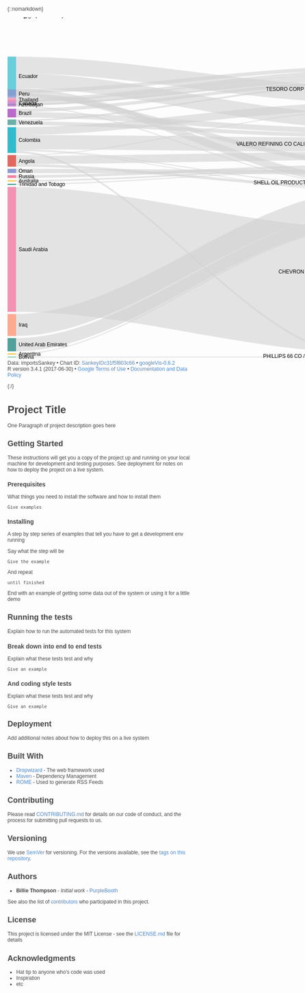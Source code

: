 {::nomarkdown}

<!-- HTML CODE-->

<!DOCTYPE html PUBLIC "-//W3C//DTD XHTML 1.0 Strict//EN" "http://www.w3.org/TR/xhtml1/DTD/xhtml1-strict.dtd">
<!-- saved from url=(0065)http://127.0.0.1:19229/custom/googleVis/SankeyIDc31f5f803c66.html -->
<html xmlns="http://www.w3.org/1999/xhtml"><head><meta http-equiv="Content-Type" content="text/html; charset=UTF-8">
<title>SankeyIDc31f5f803c66</title>

<style type="text/css">
body {
  color: #444444;
  font-family: Arial,Helvetica,sans-serif;
  font-size: 75%;
  }
  a {
  color: #4D87C7;
  text-decoration: none;
}
</style>
<style id="style-1-cropbar-clipper">/* Copyright 2014 Evernote Corporation. All rights reserved. */
.en-markup-crop-options {
    top: 18px !important;
    left: 50% !important;
    margin-left: -100px !important;
    width: 200px !important;
    border: 2px rgba(255,255,255,.38) solid !important;
    border-radius: 4px !important;
}

.en-markup-crop-options div div:first-of-type {
    margin-left: 0px !important;
}
</style><script type="text/javascript" src="./sankey_bay_area_oil_imports-2008_files/saved_resource"></script><link type="text/css" href="./sankey_bay_area_oil_imports-2008_files/ui+en.css" rel="stylesheet"><script type="text/javascript" src="./sankey_bay_area_oil_imports-2008_files/d3,d3sankey,format+en,default+en,ui+en,sankey+en.I.js"></script><link href="./sankey_bay_area_oil_imports-2008_files/tooltip.css" rel="stylesheet" type="text/css"></head>
<body>
 <!-- Sankey generated in R 3.4.1 by googleVis 0.6.2 package -->
<!-- Wed Oct 11 12:05:30 2017 -->


<!-- jsHeader -->
<script type="text/javascript">
 
// jsData 
function gvisDataSankeyIDc31f5f803c66 () {
var data = new google.visualization.DataTable();
var datajson =
[
 [
"Algeria",
"PHILLIPS 66 CO / SAN FRANCISCO / CA",
0
],
[
"Algeria",
"TESORO CORP / GOLDEN EAGLE / CA",
0
],
[
"Angola",
"PHILLIPS 66 CO / SAN FRANCISCO / CA",
0
],
[
"Angola",
"SHELL OIL PRODUCTS US / MARTINEZ / CA",
945
],
[
"Angola",
"TESORO CORP / GOLDEN EAGLE / CA",
300
],
[
"Angola",
"VALERO REFINING CO CALIFORNIA / BENICIA / CA",
2975
],
[
"Argentina",
"CHEVRON USA / RICHMOND / CA",
378
],
[
"Argentina",
"PHILLIPS 66 CO / SAN FRANCISCO / CA",
0
],
[
"Argentina",
"SHELL OIL PRODUCTS US / MARTINEZ / CA",
0
],
[
"Argentina",
"VALERO REFINING CO CALIFORNIA / BENICIA / CA",
0
],
[
"Australia",
"PHILLIPS 66 CO / SAN FRANCISCO / CA",
0
],
[
"Australia",
"SHELL OIL PRODUCTS US / MARTINEZ / CA",
0
],
[
"Australia",
"TESORO CORP / GOLDEN EAGLE / CA",
0
],
[
"Australia",
"VALERO REFINING CO CALIFORNIA / BENICIA / CA",
585
],
[
"Azerbaijan",
"TESORO CORP / GOLDEN EAGLE / CA",
530
],
[
"Belize",
"SHELL OIL PRODUCTS US / MARTINEZ / CA",
0
],
[
"Bolivia",
"PHILLIPS 66 CO / SAN FRANCISCO / CA",
300
],
[
"Brazil",
"CHEVRON USA / RICHMOND / CA",
0
],
[
"Brazil",
"PHILLIPS 66 CO / SAN FRANCISCO / CA",
0
],
[
"Brazil",
"SHELL OIL PRODUCTS US / MARTINEZ / CA",
0
],
[
"Brazil",
"TESORO CORP / GOLDEN EAGLE / CA",
1176
],
[
"Brazil",
"VALERO REFINING CO CALIFORNIA / BENICIA / CA",
1977
],
[
"Cameroon",
"SHELL OIL PRODUCTS US / MARTINEZ / CA",
0
],
[
"Canada",
"CHEVRON USA / RICHMOND / CA",
0
],
[
"Canada",
"PHILLIPS 66 CO / SAN FRANCISCO / CA",
0
],
[
"Canada",
"SHELL OIL PRODUCTS US / MARTINEZ / CA",
349
],
[
"Canada",
"TESORO CORP / GOLDEN EAGLE / CA",
2030
],
[
"Canada",
"VALERO REFINING CO CALIFORNIA / BENICIA / CA",
0
],
[
"Colombia",
"CHEVRON USA / RICHMOND / CA",
265
],
[
"Colombia",
"PHILLIPS 66 CO / SAN FRANCISCO / CA",
700
],
[
"Colombia",
"SHELL OIL PRODUCTS US / MARTINEZ / CA",
350
],
[
"Colombia",
"TESORO CORP / GOLDEN EAGLE / CA",
2860
],
[
"Colombia",
"VALERO REFINING CO CALIFORNIA / BENICIA / CA",
5223
],
[
"Congo (Brazzaville)",
"TESORO CORP / GOLDEN EAGLE / CA",
0
],
[
"Ecuador",
"CHEVRON USA / RICHMOND / CA",
0
],
[
"Ecuador",
"PHILLIPS 66 CO / SAN FRANCISCO / CA",
0
],
[
"Ecuador",
"SHELL OIL PRODUCTS US / MARTINEZ / CA",
2766
],
[
"Ecuador",
"TESORO CORP / GOLDEN EAGLE / CA",
6120
],
[
"Ecuador",
"VALERO REFINING CO CALIFORNIA / BENICIA / CA",
5444
],
[
"Equatorial Guinea",
"SHELL OIL PRODUCTS US / MARTINEZ / CA",
0
],
[
"Equatorial Guinea",
"TESORO CORP / GOLDEN EAGLE / CA",
0
],
[
"Indonesia",
"CHEVRON USA / RICHMOND / CA",
0
],
[
"Iraq",
"CHEVRON USA / RICHMOND / CA",
8009
],
[
"Iraq",
"PHILLIPS 66 CO / SAN FRANCISCO / CA",
0
],
[
"Iraq",
"TESORO CORP / GOLDEN EAGLE / CA",
0
],
[
"Iraq",
"VALERO REFINING CO CALIFORNIA / BENICIA / CA",
0
],
[
"Kuwait",
"CHEVRON USA / RICHMOND / CA",
0
],
[
"Kuwait",
"PHILLIPS 66 CO / SAN FRANCISCO / CA",
0
],
[
"Kuwait",
"VALERO REFINING CO CALIFORNIA / BENICIA / CA",
0
],
[
"Libya",
"TESORO CORP / GOLDEN EAGLE / CA",
0
],
[
"Mexico",
"CHEVRON USA / RICHMOND / CA",
0
],
[
"Mexico",
"SHELL OIL PRODUCTS US / MARTINEZ / CA",
0
],
[
"Mexico",
"TESORO CORP / GOLDEN EAGLE / CA",
0
],
[
"Mexico",
"VALERO REFINING CO CALIFORNIA / BENICIA / CA",
0
],
[
"Netherlands",
"SHELL OIL PRODUCTS US / MARTINEZ / CA",
0
],
[
"Oman",
"CHEVRON USA / RICHMOND / CA",
0
],
[
"Oman",
"TESORO CORP / GOLDEN EAGLE / CA",
0
],
[
"Oman",
"VALERO REFINING CO CALIFORNIA / BENICIA / CA",
1552
],
[
"Peru",
"CHEVRON USA / RICHMOND / CA",
0
],
[
"Peru",
"PHILLIPS 66 CO / SAN FRANCISCO / CA",
0
],
[
"Peru",
"SHELL OIL PRODUCTS US / MARTINEZ / CA",
0
],
[
"Peru",
"TESORO CORP / GOLDEN EAGLE / CA",
1370
],
[
"Peru",
"VALERO REFINING CO CALIFORNIA / BENICIA / CA",
1747
],
[
"Russia",
"CHEVRON USA / RICHMOND / CA",
0
],
[
"Russia",
"PHILLIPS 66 CO / SAN FRANCISCO / CA",
0
],
[
"Russia",
"TESORO CORP / GOLDEN EAGLE / CA",
0
],
[
"Russia",
"VALERO REFINING CO CALIFORNIA / BENICIA / CA",
993
],
[
"Saudi Arabia",
"CHEVRON USA / RICHMOND / CA",
45561
],
[
"Saudi Arabia",
"PHILLIPS 66 CO / SAN FRANCISCO / CA",
0
],
[
"Saudi Arabia",
"TESORO CORP / GOLDEN EAGLE / CA",
0
],
[
"Saudi Arabia",
"VALERO REFINING CO CALIFORNIA / BENICIA / CA",
0
],
[
"Thailand",
"TESORO CORP / GOLDEN EAGLE / CA",
1332
],
[
"Trinidad and Tobago",
"VALERO REFINING CO CALIFORNIA / BENICIA / CA",
359
],
[
"United Arab Emirates",
"CHEVRON USA / RICHMOND / CA",
4819
],
[
"Venezuela",
"SHELL OIL PRODUCTS US / MARTINEZ / CA",
0
],
[
"Venezuela",
"TESORO CORP / GOLDEN EAGLE / CA",
640
],
[
"Venezuela",
"VALERO REFINING CO CALIFORNIA / BENICIA / CA",
1366
] 
];
data.addColumn('string','origin_var');
data.addColumn('string','destination_var');
data.addColumn('number','BARRELS');
data.addRows(datajson);
return(data);
}
 
// jsDrawChart
function drawChartSankeyIDc31f5f803c66() {
var data = gvisDataSankeyIDc31f5f803c66();
var options = {};
options["width"] = 850;
options["height"] = 800;
options["sankey"] = {
          link:{color:{fill: 'lightgray', fillOpacity: 0.7}},
          node:{nodePadding: 5, label:{fontSize: 12}, interactivity: true, width: 20},
        };


    var chart = new google.visualization.Sankey(
    document.getElementById('SankeyIDc31f5f803c66')
    );
    chart.draw(data,options);
    

}
  
 
// jsDisplayChart
(function() {
var pkgs = window.__gvisPackages = window.__gvisPackages || [];
var callbacks = window.__gvisCallbacks = window.__gvisCallbacks || [];
var chartid = "sankey";
  
// Manually see if chartid is in pkgs (not all browsers support Array.indexOf)
var i, newPackage = true;
for (i = 0; newPackage && i < pkgs.length; i++) {
if (pkgs[i] === chartid)
newPackage = false;
}
if (newPackage)
  pkgs.push(chartid);
  
// Add the drawChart function to the global list of callbacks
callbacks.push(drawChartSankeyIDc31f5f803c66);
})();
function displayChartSankeyIDc31f5f803c66() {
  var pkgs = window.__gvisPackages = window.__gvisPackages || [];
  var callbacks = window.__gvisCallbacks = window.__gvisCallbacks || [];
  window.clearTimeout(window.__gvisLoad);
  // The timeout is set to 100 because otherwise the container div we are
  // targeting might not be part of the document yet
  window.__gvisLoad = setTimeout(function() {
  var pkgCount = pkgs.length;
  google.load("visualization", "1", { packages:pkgs, callback: function() {
  if (pkgCount != pkgs.length) {
  // Race condition where another setTimeout call snuck in after us; if
  // that call added a package, we must not shift its callback
  return;
}
while (callbacks.length > 0)
callbacks.shift()();
} });
}, 100);
}
 
// jsFooter
</script>
 
<!-- jsChart -->  
<script type="text/javascript" src="./sankey_bay_area_oil_imports-2008_files/jsapi"></script>
 
<!-- divChart -->
  
<div id="SankeyIDc31f5f803c66" style="width: 850; height: 800;"><div style="position: relative;"><div dir="ltr" style="position: relative; width: 850px; height: 800px;"><div aria-label="A chart." style="position: absolute; left: 0px; top: 0px; width: 100%; height: 100%;"><svg width="850" height="800" aria-label="A chart." style="overflow: hidden;"><defs id="defs"></defs><g><path d="M20,NaNC290,NaN,560,787.6032459401481,830,787.6032459401481L830,787.6032459401481C560,787.6032459401481,290,NaN,20,NaNZ" stroke="none" stroke-width="0" fill-opacity="0.6" fill="#d3d3d3"></path><path d="M20,NaNC290,NaN,560,115.00000000000003,830,115.00000000000003L830,115.00000000000003C560,115.00000000000003,290,NaN,20,NaNZ" stroke="none" stroke-width="0" fill-opacity="0.6" fill="#d3d3d3"></path><path d="M20,348.8446530319062C290,348.8446530319062,560,792.0809737820445,830,792.0809737820445L830,792.0809737820445C560,792.0809737820445,290,348.8446530319062,20,348.8446530319062Z" stroke="none" stroke-width="0" fill-opacity="0.6" fill="#d3d3d3"></path><path d="M20,342.7997204453462C290,342.7997204453462,560,393.9451276924122,830,393.9451276924122L830,399.99006027897224C560,399.99006027897224,290,348.84465303190626,20,348.84465303190626Z" stroke="none" stroke-width="0" fill-opacity="0.6" fill="#d3d3d3"></path><path d="M20,321.8503508993313C290,321.8503508993313,560,217.71907669310144,830,217.71907669310144L830,219.63810291105702C560,219.63810291105702,290,323.76937711728687,20,323.76937711728687Z" stroke="none" stroke-width="0" fill-opacity="0.6" fill="#d3d3d3"></path><path d="M20,323.76937711728687C290,323.76937711728687,560,314.25662728958173,830,314.25662728958173L830,333.28697061764103C560,333.28697061764103,290,342.79972044534617,20,342.79972044534617Z" stroke="none" stroke-width="0" fill-opacity="0.6" fill="#d3d3d3"></path><path d="M20,784.6630007474205C290,784.6630007474205,560,488.74276118461285,830,488.74276118461285L830,491.1607342192369C560,491.1607342192369,290,787.0809737820445,20,787.0809737820445Z" stroke="none" stroke-width="0" fill-opacity="0.6" fill="#d3d3d3"></path><path d="M20,787.0809737820445C290,787.0809737820445,560,792.0809737820445,830,792.0809737820445L830,792.0809737820445C560,792.0809737820445,290,787.0809737820445,20,787.0809737820445Z" stroke="none" stroke-width="0" fill-opacity="0.6" fill="#d3d3d3"></path><path d="M20,784.6630007474205C290,784.6630007474205,560,399.99006027897224,830,399.99006027897224L830,399.99006027897224C560,399.99006027897224,290,784.6630007474205,20,784.6630007474205Z" stroke="none" stroke-width="0" fill-opacity="0.6" fill="#d3d3d3"></path><path d="M20,784.6630007474205C290,784.6630007474205,560,356.8526125741354,830,356.8526125741354L830,356.8526125741354C560,356.8526125741354,290,784.6630007474205,20,784.6630007474205Z" stroke="none" stroke-width="0" fill-opacity="0.6" fill="#d3d3d3"></path><path d="M20,383.8664932392426C290,383.8664932392426,560,792.0809737820445,830,792.0809737820445L830,792.0809737820445C560,792.0809737820445,290,383.8664932392426,20,383.8664932392426Z" stroke="none" stroke-width="0" fill-opacity="0.6" fill="#d3d3d3"></path><path d="M20,383.8664932392426C290,383.8664932392426,560,399.99006027897224,830,399.99006027897224L830,399.99006027897224C560,399.99006027897224,290,383.8664932392426,20,383.8664932392426Z" stroke="none" stroke-width="0" fill-opacity="0.6" fill="#d3d3d3"></path><path d="M20,380.12439211422924C290,380.12439211422924,560,219.638102911057,830,219.638102911057L830,219.638102911057C560,219.638102911057,290,380.12439211422924,20,380.12439211422924Z" stroke="none" stroke-width="0" fill-opacity="0.6" fill="#d3d3d3"></path><path d="M20,380.12439211422924C290,380.12439211422924,560,350.81407674163523,830,350.81407674163523L830,354.55617786664857C560,354.55617786664857,290,383.8664932392426,20,383.8664932392426Z" stroke="none" stroke-width="0" fill-opacity="0.6" fill="#d3d3d3"></path><path d="M20,202.31459605323204C290,202.31459605323204,560,145.2694402112191,830,145.2694402112191L830,148.6597198629406C560,148.6597198629406,290,205.70487570495354,20,205.70487570495354Z" stroke="none" stroke-width="0" fill-opacity="0.6" fill="#d3d3d3"></path><path d="M20,NaNC290,NaN,560,399.99006027897224,830,399.99006027897224L830,399.99006027897224C560,399.99006027897224,290,NaN,20,NaNZ" stroke="none" stroke-width="0" fill-opacity="0.6" fill="#d3d3d3"></path><path d="M20,792.0809737820445C290,792.0809737820445,560,792.0809737820445,830,792.0809737820445L830,794C560,794,290,794,20,794Z" stroke="none" stroke-width="0" fill-opacity="0.6" fill="#d3d3d3"></path><path d="M20,233.90176760078052C290,233.90176760078052,560,404.99006027897224,830,404.99006027897224L830,404.99006027897224C560,404.99006027897224,290,233.90176760078052,20,233.90176760078052Z" stroke="none" stroke-width="0" fill-opacity="0.6" fill="#d3d3d3"></path><path d="M20,233.90176760078052C290,233.90176760078052,560,787.6032459401481,830,787.6032459401481L830,787.6032459401481C560,787.6032459401481,290,233.90176760078052,20,233.90176760078052Z" stroke="none" stroke-width="0" fill-opacity="0.6" fill="#d3d3d3"></path><path d="M20,233.90176760078052C290,233.90176760078052,560,391.7062637714641,830,391.7062637714641L830,391.7062637714641C560,391.7062637714641,290,233.90176760078052,20,233.90176760078052Z" stroke="none" stroke-width="0" fill-opacity="0.6" fill="#d3d3d3"></path><path d="M20,213.73280205006756C290,213.73280205006756,560,148.6597198629406,830,148.6597198629406L830,156.1823026373264C560,156.1823026373264,290,221.25538482445336,20,221.25538482445336Z" stroke="none" stroke-width="0" fill-opacity="0.6" fill="#d3d3d3"></path><path d="M20,221.25538482445336C290,221.25538482445336,560,259.4620320128906,830,259.4620320128906L830,272.1084147892177C560,272.1084147892177,290,233.90176760078052,20,233.90176760078052Z" stroke="none" stroke-width="0" fill-opacity="0.6" fill="#d3d3d3"></path><path d="M20,NaNC290,NaN,560,399.99006027897224,830,399.99006027897224L830,399.99006027897224C560,399.99006027897224,290,NaN,20,NaNZ" stroke="none" stroke-width="0" fill-opacity="0.6" fill="#d3d3d3"></path><path d="M20,208.73280205006756C290,208.73280205006756,560,404.99006027897224,830,404.99006027897224L830,404.99006027897224C560,404.99006027897224,290,208.73280205006756,20,208.73280205006756Z" stroke="none" stroke-width="0" fill-opacity="0.6" fill="#d3d3d3"></path><path d="M20,208.73280205006756C290,208.73280205006756,560,787.6032459401481,830,787.6032459401481L830,787.6032459401481C560,787.6032459401481,290,208.73280205006756,20,208.73280205006756Z" stroke="none" stroke-width="0" fill-opacity="0.6" fill="#d3d3d3"></path><path d="M20,206.50033488317925C290,206.50033488317925,560,389.47379660457574,830,389.47379660457574L830,391.706263771464C560,391.706263771464,290,208.73280205006756,20,208.73280205006756Z" stroke="none" stroke-width="0" fill-opacity="0.6" fill="#d3d3d3"></path><path d="M20,193.51492414167996C290,193.51492414167996,560,132.2840294697198,830,132.2840294697198L830,145.2694402112191C560,145.2694402112191,290,206.50033488317925,20,206.50033488317925Z" stroke="none" stroke-width="0" fill-opacity="0.6" fill="#d3d3d3"></path><path d="M20,206.50033488317925C290,206.50033488317925,560,259.4620320128906,830,259.4620320128906L830,259.4620320128906C560,259.4620320128906,290,206.50033488317925,20,206.50033488317925Z" stroke="none" stroke-width="0" fill-opacity="0.6" fill="#d3d3d3"></path><path d="M20,310.6774832315743C290,310.6774832315743,560,404.99006027897224,830,404.99006027897224L830,406.685200104833C560,406.685200104833,290,312.372623057435,20,312.372623057435Z" stroke="none" stroke-width="0" fill-opacity="0.6" fill="#d3d3d3"></path><path d="M20,312.372623057435C290,312.372623057435,560,787.6032459401481,830,787.6032459401481L830,792.0809737820445C560,792.0809737820445,290,316.8503508993313,20,316.8503508993313Z" stroke="none" stroke-width="0" fill-opacity="0.6" fill="#d3d3d3"></path><path d="M20,308.4386193106261C290,308.4386193106261,560,391.7062637714641,830,391.7062637714641L830,393.94512769241226C560,393.94512769241226,290,310.6774832315743,20,310.6774832315743Z" stroke="none" stroke-width="0" fill-opacity="0.6" fill="#d3d3d3"></path><path d="M20,256.7336562448434C290,256.7336562448434,560,199.42436008192507,830,199.42436008192507L830,217.71907669310144C560,217.71907669310144,290,275.02837285601976,20,275.02837285601976Z" stroke="none" stroke-width="0" fill-opacity="0.6" fill="#d3d3d3"></path><path d="M20,275.02837285601976C290,275.02837285601976,560,280.84638083497543,830,280.84638083497543L830,314.2566272895818C560,314.2566272895818,290,308.4386193106261,20,308.4386193106261Z" stroke="none" stroke-width="0" fill-opacity="0.6" fill="#d3d3d3"></path><path d="M20,NaNC290,NaN,560,156.1823026373264,830,156.1823026373264L830,156.1823026373264C560,156.1823026373264,290,NaN,20,NaNZ" stroke="none" stroke-width="0" fill-opacity="0.6" fill="#d3d3d3"></path><path d="M20,183.79411964550934C290,183.79411964550934,560,404.99006027897224,830,404.99006027897224L830,404.99006027897224C560,404.99006027897224,290,183.79411964550934,20,183.79411964550934Z" stroke="none" stroke-width="0" fill-opacity="0.6" fill="#d3d3d3"></path><path d="M20,183.79411964550934C290,183.79411964550934,560,787.6032459401481,830,787.6032459401481L830,787.6032459401481C560,787.6032459401481,290,183.79411964550934,20,183.79411964550934Z" stroke="none" stroke-width="0" fill-opacity="0.6" fill="#d3d3d3"></path><path d="M20,166.10069791595905C290,166.10069791595905,560,371.7803748750255,830,371.7803748750255L830,389.47379660457574C560,389.47379660457574,290,183.79411964550934,20,183.79411964550934Z" stroke="none" stroke-width="0" fill-opacity="0.6" fill="#d3d3d3"></path><path d="M20,92.12863396783197C290,92.12863396783197,560,160.27622523563159,830,160.27622523563159L830,199.42436008192504C560,199.42436008192504,290,131.27676881412543,20,131.27676881412543Z" stroke="none" stroke-width="0" fill-opacity="0.6" fill="#d3d3d3"></path><path d="M20,131.27676881412543C290,131.27676881412543,560,224.638102911057,830,224.638102911057L830,259.4620320128906C560,259.4620320128906,290,166.10069791595905,20,166.10069791595905Z" stroke="none" stroke-width="0" fill-opacity="0.6" fill="#d3d3d3"></path><path d="M20,NaNC290,NaN,560,399.99006027897224,830,399.99006027897224L830,399.99006027897224C560,399.99006027897224,290,NaN,20,NaNZ" stroke="none" stroke-width="0" fill-opacity="0.6" fill="#d3d3d3"></path><path d="M20,NaNC290,NaN,560,115.00000000000003,830,115.00000000000003L830,115.00000000000003C560,115.00000000000003,290,NaN,20,NaNZ" stroke="none" stroke-width="0" fill-opacity="0.6" fill="#d3d3d3"></path><path d="M20,NaNC290,NaN,560,488.74276118461285,830,488.74276118461285L830,488.74276118461285C560,488.74276118461285,290,NaN,20,NaNZ" stroke="none" stroke-width="0" fill-opacity="0.6" fill="#d3d3d3"></path><path d="M20,692.6054396676407C290,692.6054396676407,560,406.685200104833,830,406.685200104833L830,457.91680337018664C560,457.91680337018664,290,743.8370429329943,20,743.8370429329943Z" stroke="none" stroke-width="0" fill-opacity="0.6" fill="#d3d3d3"></path><path d="M20,743.8370429329943C290,743.8370429329943,560,792.0809737820445,830,792.0809737820445L830,792.0809737820445C560,792.0809737820445,290,743.8370429329943,20,743.8370429329943Z" stroke="none" stroke-width="0" fill-opacity="0.6" fill="#d3d3d3"></path><path d="M20,692.6054396676407C290,692.6054396676407,560,219.638102911057,830,219.638102911057L830,219.638102911057C560,219.638102911057,290,692.6054396676407,20,692.6054396676407Z" stroke="none" stroke-width="0" fill-opacity="0.6" fill="#d3d3d3"></path><path d="M20,692.6054396676407C290,692.6054396676407,560,356.8526125741354,830,356.8526125741354L830,356.8526125741354C560,356.8526125741354,290,692.6054396676407,20,692.6054396676407Z" stroke="none" stroke-width="0" fill-opacity="0.6" fill="#d3d3d3"></path><path d="M20,NaNC290,NaN,560,404.99006027897224,830,404.99006027897224L830,404.99006027897224C560,404.99006027897224,290,NaN,20,NaNZ" stroke="none" stroke-width="0" fill-opacity="0.6" fill="#d3d3d3"></path><path d="M20,NaNC290,NaN,560,792.0809737820445,830,792.0809737820445L830,792.0809737820445C560,792.0809737820445,290,NaN,20,NaNZ" stroke="none" stroke-width="0" fill-opacity="0.6" fill="#d3d3d3"></path><path d="M20,NaNC290,NaN,560,259.4620320128906,830,259.4620320128906L830,259.4620320128906C560,259.4620320128906,290,NaN,20,NaNZ" stroke="none" stroke-width="0" fill-opacity="0.6" fill="#d3d3d3"></path><path d="M20,NaNC290,NaN,560,199.42436008192507,830,199.42436008192507L830,199.42436008192507C560,199.42436008192507,290,NaN,20,NaNZ" stroke="none" stroke-width="0" fill-opacity="0.6" fill="#d3d3d3"></path><path d="M20,NaNC290,NaN,560,488.74276118461285,830,488.74276118461285L830,488.74276118461285C560,488.74276118461285,290,NaN,20,NaNZ" stroke="none" stroke-width="0" fill-opacity="0.6" fill="#d3d3d3"></path><path d="M20,NaNC290,NaN,560,399.99006027897224,830,399.99006027897224L830,399.99006027897224C560,399.99006027897224,290,NaN,20,NaNZ" stroke="none" stroke-width="0" fill-opacity="0.6" fill="#d3d3d3"></path><path d="M20,NaNC290,NaN,560,219.638102911057,830,219.638102911057L830,219.638102911057C560,219.638102911057,290,NaN,20,NaNZ" stroke="none" stroke-width="0" fill-opacity="0.6" fill="#d3d3d3"></path><path d="M20,NaNC290,NaN,560,333.2869706176411,830,333.2869706176411L830,333.2869706176411C560,333.2869706176411,290,NaN,20,NaNZ" stroke="none" stroke-width="0" fill-opacity="0.6" fill="#d3d3d3"></path><path d="M20,NaNC290,NaN,560,399.99006027897224,830,399.99006027897224L830,399.99006027897224C560,399.99006027897224,290,NaN,20,NaNZ" stroke="none" stroke-width="0" fill-opacity="0.6" fill="#d3d3d3"></path><path d="M20,363.7724153327963C290,363.7724153327963,560,406.685200104833,830,406.685200104833L830,406.685200104833C560,406.685200104833,290,363.7724153327963,20,363.7724153327963Z" stroke="none" stroke-width="0" fill-opacity="0.6" fill="#d3d3d3"></path><path d="M20,353.8446530319062C290,353.8446530319062,560,219.638102911057,830,219.638102911057L830,219.638102911057C560,219.638102911057,290,353.8446530319062,20,353.8446530319062Z" stroke="none" stroke-width="0" fill-opacity="0.6" fill="#d3d3d3"></path><path d="M20,353.8446530319062C290,353.8446530319062,560,356.8526125741354,830,356.8526125741354L830,366.7803748750255C560,366.7803748750255,290,363.7724153327963,20,363.7724153327963Z" stroke="none" stroke-width="0" fill-opacity="0.6" fill="#d3d3d3"></path><path d="M20,188.51492414167996C290,188.51492414167996,560,406.685200104833,830,406.685200104833L830,406.685200104833C560,406.685200104833,290,188.51492414167996,20,188.51492414167996Z" stroke="none" stroke-width="0" fill-opacity="0.6" fill="#d3d3d3"></path><path d="M20,188.51492414167996C290,188.51492414167996,560,787.6032459401481,830,787.6032459401481L830,787.6032459401481C560,787.6032459401481,290,188.51492414167996,20,188.51492414167996Z" stroke="none" stroke-width="0" fill-opacity="0.6" fill="#d3d3d3"></path><path d="M20,188.51492414167996C290,188.51492414167996,560,389.47379660457574,830,389.47379660457574L830,389.47379660457574C560,389.47379660457574,290,188.51492414167996,20,188.51492414167996Z" stroke="none" stroke-width="0" fill-opacity="0.6" fill="#d3d3d3"></path><path d="M20,168.57624173712168C290,168.57624173712168,560,115.00000000000003,830,115.00000000000003L830,123.7635530619971C560,123.7635530619971,290,177.33979479911875,20,177.33979479911875Z" stroke="none" stroke-width="0" fill-opacity="0.6" fill="#d3d3d3"></path><path d="M20,177.33979479911875C290,177.33979479911875,560,333.2869706176411,830,333.2869706176411L830,344.4620999602023C560,344.4620999602023,290,188.51492414167998,20,188.51492414167998Z" stroke="none" stroke-width="0" fill-opacity="0.6" fill="#d3d3d3"></path><path d="M20,375.12439211422924C290,375.12439211422924,560,406.685200104833,830,406.685200104833L830,406.685200104833C560,406.685200104833,290,375.12439211422924,20,375.12439211422924Z" stroke="none" stroke-width="0" fill-opacity="0.6" fill="#d3d3d3"></path><path d="M20,375.12439211422924C290,375.12439211422924,560,792.0809737820445,830,792.0809737820445L830,792.0809737820445C560,792.0809737820445,290,375.12439211422924,20,375.12439211422924Z" stroke="none" stroke-width="0" fill-opacity="0.6" fill="#d3d3d3"></path><path d="M20,368.7724153327963C290,368.7724153327963,560,219.638102911057,830,219.638102911057L830,219.638102911057C560,219.638102911057,290,368.7724153327963,20,368.7724153327963Z" stroke="none" stroke-width="0" fill-opacity="0.6" fill="#d3d3d3"></path><path d="M20,368.7724153327963C290,368.7724153327963,560,344.4620999602023,830,344.4620999602023L830,350.81407674163523C560,350.81407674163523,290,375.12439211422924,20,375.12439211422924Z" stroke="none" stroke-width="0" fill-opacity="0.6" fill="#d3d3d3"></path><path d="M20,396.1629279467294C290,396.1629279467294,560,491.1607342192368,830,491.1607342192368L830,782.6032459401481C560,782.6032459401481,290,687.6054396676407,20,687.6054396676407Z" stroke="none" stroke-width="0" fill-opacity="0.6" fill="#d3d3d3"></path><path d="M20,687.6054396676407C290,687.6054396676407,560,792.0809737820445,830,792.0809737820445L830,792.0809737820445C560,792.0809737820445,290,687.6054396676407,20,687.6054396676407Z" stroke="none" stroke-width="0" fill-opacity="0.6" fill="#d3d3d3"></path><path d="M20,396.1629279467294C290,396.1629279467294,560,219.638102911057,830,219.638102911057L830,219.638102911057C560,219.638102911057,290,396.1629279467294,20,396.1629279467294Z" stroke="none" stroke-width="0" fill-opacity="0.6" fill="#d3d3d3"></path><path d="M20,396.1629279467294C290,396.1629279467294,560,356.8526125741354,830,356.8526125741354L830,356.8526125741354C560,356.8526125741354,290,396.1629279467294,20,396.1629279467294Z" stroke="none" stroke-width="0" fill-opacity="0.6" fill="#d3d3d3"></path><path d="M20,188.79411964550934C290,188.79411964550934,560,123.7635530619971,830,123.7635530619971L830,132.2840294697198C560,132.2840294697198,290,197.31459605323204,20,197.31459605323204Z" stroke="none" stroke-width="0" fill-opacity="0.6" fill="#d3d3d3"></path><path d="M20,388.8664932392426C290,388.8664932392426,560,354.55617786664857,830,354.55617786664857L830,356.8526125741354C560,356.8526125741354,290,391.1629279467294,20,391.1629279467294Z" stroke="none" stroke-width="0" fill-opacity="0.6" fill="#d3d3d3"></path><path d="M20,748.8370429329943C290,748.8370429329943,560,457.91680337018664,830,457.91680337018664L830,488.74276118461285C560,488.74276118461285,290,779.6630007474205,20,779.6630007474205Z" stroke="none" stroke-width="0" fill-opacity="0.6" fill="#d3d3d3"></path><path d="M20,251.73365624484342C290,251.73365624484342,560,391.7062637714641,830,391.7062637714641L830,391.7062637714641C560,391.7062637714641,290,251.73365624484342,20,251.73365624484342Z" stroke="none" stroke-width="0" fill-opacity="0.6" fill="#d3d3d3"></path><path d="M20,238.90176760078054C290,238.90176760078054,560,156.1823026373264,830,156.1823026373264L830,160.27622523563159C560,160.27622523563159,290,242.99569019908574,20,242.99569019908574Z" stroke="none" stroke-width="0" fill-opacity="0.6" fill="#d3d3d3"></path><path d="M20,242.99569019908574C290,242.99569019908574,560,272.10841478921776,830,272.10841478921776L830,280.84638083497543C560,280.84638083497543,290,251.73365624484342,20,251.73365624484342Z" stroke="none" stroke-width="0" fill-opacity="0.6" fill="#d3d3d3"></path></g><g><text text-anchor="start" x="26" y="NaN" font-family="sans-serif" font-size="12" stroke="none" stroke-width="0" fill="#000000">Algeria</text><text text-anchor="end" x="824" y="795.0016229700741" font-family="sans-serif" font-size="12" stroke="none" stroke-width="0" fill="#000000">PHILLIPS 66 CO / SAN FRANCISCO / CA</text><text text-anchor="end" x="824" y="171.51905145552848" font-family="sans-serif" font-size="12" stroke="none" stroke-width="0" fill="#000000">TESORO CORP / GOLDEN EAGLE / CA</text><text text-anchor="start" x="26" y="339.5475019656188" font-family="sans-serif" font-size="12" stroke="none" stroke-width="0" fill="#000000">Angola</text><text text-anchor="end" x="824" y="390.08521757699884" font-family="sans-serif" font-size="12" stroke="none" stroke-width="0" fill="#000000">SHELL OIL PRODUCTS US / MARTINEZ / CA</text><text text-anchor="end" x="824" y="299.9092388930412" font-family="sans-serif" font-size="12" stroke="none" stroke-width="0" fill="#000000">VALERO REFINING CO CALIFORNIA / BENICIA / CA</text><text text-anchor="start" x="26" y="790.0719872647326" font-family="sans-serif" font-size="12" stroke="none" stroke-width="0" fill="#000000">Argentina</text><text text-anchor="end" x="824" y="597.9966531095602" font-family="sans-serif" font-size="12" stroke="none" stroke-width="0" fill="#000000">CHEVRON USA / RICHMOND / CA</text><text text-anchor="start" x="26" y="386.1954426767359" font-family="sans-serif" font-size="12" stroke="none" stroke-width="0" fill="#000000">Australia</text><text text-anchor="start" x="26" y="208.20973587909276" font-family="sans-serif" font-size="12" stroke="none" stroke-width="0" fill="#000000">Azerbaijan</text><text text-anchor="start" x="26" y="NaN" font-family="sans-serif" font-size="12" stroke="none" stroke-width="0" fill="#000000">Belize</text><text text-anchor="start" x="26" y="797.2404868910223" font-family="sans-serif" font-size="12" stroke="none" stroke-width="0" fill="#000000">Bolivia</text><text text-anchor="start" x="26" y="228.01728482542404" font-family="sans-serif" font-size="12" stroke="none" stroke-width="0" fill="#000000">Brazil</text><text text-anchor="start" x="26" y="NaN" font-family="sans-serif" font-size="12" stroke="none" stroke-width="0" fill="#000000">Cameroon</text><text text-anchor="start" x="26" y="205.32386309587375" font-family="sans-serif" font-size="12" stroke="none" stroke-width="0" fill="#000000">Canada</text><text text-anchor="start" x="26" y="290.99200357208736" font-family="sans-serif" font-size="12" stroke="none" stroke-width="0" fill="#000000">Colombia</text><text text-anchor="start" x="26" y="NaN" font-family="sans-serif" font-size="12" stroke="none" stroke-width="0" fill="#000000">Congo (Brazzaville)</text><text text-anchor="start" x="26" y="142.16137680667066" font-family="sans-serif" font-size="12" stroke="none" stroke-width="0" fill="#000000">Ecuador</text><text text-anchor="start" x="26" y="NaN" font-family="sans-serif" font-size="12" stroke="none" stroke-width="0" fill="#000000">Equatorial Guinea</text><text text-anchor="start" x="26" y="NaN" font-family="sans-serif" font-size="12" stroke="none" stroke-width="0" fill="#000000">Indonesia</text><text text-anchor="start" x="26" y="722.4212413003175" font-family="sans-serif" font-size="12" stroke="none" stroke-width="0" fill="#000000">Iraq</text><text text-anchor="start" x="26" y="NaN" font-family="sans-serif" font-size="12" stroke="none" stroke-width="0" fill="#000000">Kuwait</text><text text-anchor="start" x="26" y="NaN" font-family="sans-serif" font-size="12" stroke="none" stroke-width="0" fill="#000000">Libya</text><text text-anchor="start" x="26" y="NaN" font-family="sans-serif" font-size="12" stroke="none" stroke-width="0" fill="#000000">Mexico</text><text text-anchor="start" x="26" y="NaN" font-family="sans-serif" font-size="12" stroke="none" stroke-width="0" fill="#000000">Netherlands</text><text text-anchor="start" x="26" y="363.00853418235124" font-family="sans-serif" font-size="12" stroke="none" stroke-width="0" fill="#000000">Oman</text><text text-anchor="start" x="26" y="182.7455829394008" font-family="sans-serif" font-size="12" stroke="none" stroke-width="0" fill="#000000">Peru</text><text text-anchor="start" x="26" y="376.14840372351273" font-family="sans-serif" font-size="12" stroke="none" stroke-width="0" fill="#000000">Russia</text><text text-anchor="start" x="26" y="546.084183807185" font-family="sans-serif" font-size="12" stroke="none" stroke-width="0" fill="#000000">Saudi Arabia</text><text text-anchor="start" x="26" y="197.25435784937068" font-family="sans-serif" font-size="12" stroke="none" stroke-width="0" fill="#000000">Thailand</text><text text-anchor="start" x="26" y="394.21471059298597" font-family="sans-serif" font-size="12" stroke="none" stroke-width="0" fill="#000000">Trinidad and Tobago</text><text text-anchor="start" x="26" y="768.4500218402075" font-family="sans-serif" font-size="12" stroke="none" stroke-width="0" fill="#000000">United Arab Emirates</text><text text-anchor="start" x="26" y="249.51771192281197" font-family="sans-serif" font-size="12" stroke="none" stroke-width="0" fill="#000000">Venezuela</text><rect x="0" y="NaN" width="20" height="0" stroke="none" stroke-width="0" fill-opacity="0.8" fill="#4285f4"></rect><rect x="830" y="787.6032459401481" width="20" height="6.396754059851874" stroke="none" stroke-width="0" fill-opacity="0.8" fill="#5e97f5"></rect><rect x="830" y="115.00000000000003" width="20" height="104.63810291105696" stroke="none" stroke-width="0" fill-opacity="0.8" fill="#76a6f7"></rect><rect x="0" y="321.8503508993313" width="20" height="26.99430213257491" stroke="none" stroke-width="0" fill-opacity="0.8" fill="#db4437"></rect><rect x="830" y="371.7803748750255" width="20" height="28.209685403946768" stroke="none" stroke-width="0" fill-opacity="0.8" fill="#e06055"></rect><rect x="830" y="224.638102911057" width="20" height="142.1422719639685" stroke="none" stroke-width="0" fill-opacity="0.8" fill="#e4776e"></rect><rect x="0" y="784.6630007474205" width="20" height="2.4179730346240085" stroke="none" stroke-width="0" fill-opacity="0.8" fill="#f4b400"></rect><rect x="830" y="404.99006027897224" width="20" height="377.61318566117586" stroke="none" stroke-width="0" fill-opacity="0.8" fill="#f5bf26"></rect><rect x="0" y="380.12439211422924" width="20" height="3.7421011250133467" stroke="none" stroke-width="0" fill-opacity="0.8" fill="#f7c846"></rect><rect x="0" y="202.31459605323204" width="20" height="3.3902796517214933" stroke="none" stroke-width="0" fill-opacity="0.8" fill="#0f9d58"></rect><rect x="0" y="NaN" width="20" height="0" stroke="none" stroke-width="0" fill-opacity="0.8" fill="#33ab71"></rect><rect x="0" y="792.0809737820445" width="20" height="1.9190262179555624" stroke="none" stroke-width="0" fill-opacity="0.8" fill="#51b886"></rect><rect x="0" y="213.73280205006756" width="20" height="20.16896555071296" stroke="none" stroke-width="0" fill-opacity="0.8" fill="#ab47bc"></rect><rect x="0" y="NaN" width="20" height="0" stroke="none" stroke-width="0" fill-opacity="0.8" fill="#b762c6"></rect><rect x="0" y="193.51492414167996" width="20" height="15.21787790838761" stroke="none" stroke-width="0" fill-opacity="0.8" fill="#c27ace"></rect><rect x="0" y="256.7336562448434" width="20" height="60.116694654487915" stroke="none" stroke-width="0" fill-opacity="0.8" fill="#00acc1"></rect><rect x="0" y="NaN" width="20" height="0" stroke="none" stroke-width="0" fill-opacity="0.8" fill="#26b8ca"></rect><rect x="0" y="92.12863396783197" width="20" height="91.66548567767737" stroke="none" stroke-width="0" fill-opacity="0.8" fill="#46c3d2"></rect><rect x="0" y="NaN" width="20" height="0" stroke="none" stroke-width="0" fill-opacity="0.8" fill="#ff7043"></rect><rect x="0" y="NaN" width="20" height="0" stroke="none" stroke-width="0" fill-opacity="0.8" fill="#ff855f"></rect><rect x="0" y="692.6054396676407" width="20" height="51.23160326535366" stroke="none" stroke-width="0" fill-opacity="0.8" fill="#ff9777"></rect><rect x="0" y="NaN" width="20" height="0" stroke="none" stroke-width="0" fill-opacity="0.8" fill="#9e9d24"></rect><rect x="0" y="NaN" width="20" height="0" stroke="none" stroke-width="0" fill-opacity="0.8" fill="#acab44"></rect><rect x="0" y="NaN" width="20" height="0" stroke="none" stroke-width="0" fill-opacity="0.8" fill="#b8b860"></rect><rect x="0" y="NaN" width="20" height="0" stroke="none" stroke-width="0" fill-opacity="0.8" fill="#5c6bc0"></rect><rect x="0" y="353.8446530319062" width="20" height="9.927762300890109" stroke="none" stroke-width="0" fill-opacity="0.8" fill="#7481c9"></rect><rect x="0" y="168.57624173712168" width="20" height="19.938682404558293" stroke="none" stroke-width="0" fill-opacity="0.8" fill="#8994d1"></rect><rect x="0" y="368.7724153327963" width="20" height="6.351976781432912" stroke="none" stroke-width="0" fill-opacity="0.8" fill="#f06292"></rect><rect x="0" y="396.1629279467294" width="20" height="291.4425117209112" stroke="none" stroke-width="0" fill-opacity="0.8" fill="#f279a2"></rect><rect x="0" y="188.79411964550934" width="20" height="8.520476407722697" stroke="none" stroke-width="0" fill-opacity="0.8" fill="#f48db0"></rect><rect x="0" y="388.8664932392426" width="20" height="2.296434707486823" stroke="none" stroke-width="0" fill-opacity="0.8" fill="#00796b"></rect><rect x="0" y="748.8370429329943" width="20" height="30.825957814426182" stroke="none" stroke-width="0" fill-opacity="0.8" fill="#268d81"></rect><rect x="0" y="238.90176760078054" width="20" height="12.831888644062861" stroke="none" stroke-width="0" fill-opacity="0.8" fill="#469e94"></rect></g><g></g><g></g><g></g><g></g><g></g></svg><div aria-label="A tabular representation of the data in the chart." style="position: absolute; left: -10000px; top: auto; width: 1px; height: 1px; overflow: hidden;">[object Object]</div></div></div><div aria-hidden="true" style="display: none; position: absolute; top: 810px; left: 860px; white-space: nowrap; font-family: Arial; font-size: 16px;">1552</div><div></div></div></div>
 <div><span>Data: importsSankey • Chart ID: <a href="http://127.0.0.1:19229/custom/googleVis/Chart_SankeyIDc31f5f803c66.html">SankeyIDc31f5f803c66</a> • <a href="https://github.com/mages/googleVis">googleVis-0.6.2</a></span><br> 
<!-- htmlFooter -->
<span> 
  R version 3.4.1 (2017-06-30) 
  • <a href="https://developers.google.com/terms/">Google Terms of Use</a> • <a href="https://google-developers.appspot.com/chart/interactive/docs/gallery/sankey">Documentation and Data Policy</a>
</span></div>


</body></html>

{:/}


# Project Title

One Paragraph of project description goes here

## Getting Started

These instructions will get you a copy of the project up and running on your local machine for development and testing purposes. See deployment for notes on how to deploy the project on a live system.

### Prerequisites

What things you need to install the software and how to install them

```
Give examples
```

### Installing

A step by step series of examples that tell you have to get a development env running

Say what the step will be

```
Give the example
```

And repeat

```
until finished
```

End with an example of getting some data out of the system or using it for a little demo

## Running the tests

Explain how to run the automated tests for this system

### Break down into end to end tests

Explain what these tests test and why

```
Give an example
```

### And coding style tests

Explain what these tests test and why

```
Give an example
```

## Deployment

Add additional notes about how to deploy this on a live system

## Built With

* [Dropwizard](http://www.dropwizard.io/1.0.2/docs/) - The web framework used
* [Maven](https://maven.apache.org/) - Dependency Management
* [ROME](https://rometools.github.io/rome/) - Used to generate RSS Feeds

## Contributing

Please read [CONTRIBUTING.md](https://gist.github.com/PurpleBooth/b24679402957c63ec426) for details on our code of conduct, and the process for submitting pull requests to us.

## Versioning

We use [SemVer](http://semver.org/) for versioning. For the versions available, see the [tags on this repository](https://github.com/your/project/tags). 

## Authors

* **Billie Thompson** - *Initial work* - [PurpleBooth](https://github.com/PurpleBooth)

See also the list of [contributors](https://github.com/your/project/contributors) who participated in this project.

## License

This project is licensed under the MIT License - see the [LICENSE.md](LICENSE.md) file for details

## Acknowledgments

* Hat tip to anyone who's code was used
* Inspiration
* etc
